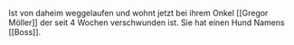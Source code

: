 Ist von daheim weggelaufen und wohnt jetzt bei ihrem Onkel [[Gregor Möller]] der seit 4 Wochen verschwunden ist.
Sie hat einen Hund Namens [[Boss]].